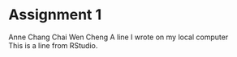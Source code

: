 # Assignment 1
Anne Chang
Chai Wen Cheng
A line I wrote on my local computer  
This is a line from RStudio.